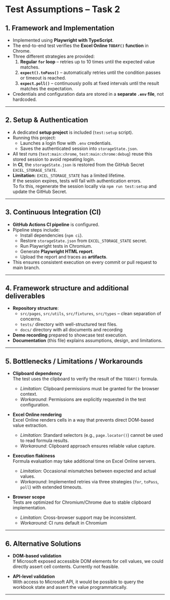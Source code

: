 # Test Assumptions – Task 2

## 1. Framework and Implementation

- Implemented using **Playwright with TypeScript**.
- The end-to-end test verifies the **Excel Online `TODAY()` function** in Chrome.
- Three different strategies are provided:
  1. **Regular `for` loop** – retries up to 10 times until the expected value matches.
  2. **`expect().toPass()`** – automatically retries until the condition passes or timeout is reached.
  3. **`expect.poll()`** – continuously polls at fixed intervals until the result matches the expectation.
- Credentials and configuration data are stored in a **separate `.env` file**, not hardcoded.

---

## 2. Setup & Authentication

- A dedicated **setup project** is included (`test:setup` script).  
- Running this project:
  - Launches a login flow with `.env` credentials.
  - Saves the authenticated session into `storageState.json`.
- All test runs (`test:main:chrome`, `test:main:chrome:debug`) reuse this stored session to avoid repeating login.  
- In **CI**, the `storageState.json` is restored from the GitHub Secret `EXCEL_STORAGE_STATE`.  
- **Limitation:** `EXCEL_STORAGE_STATE` has a limited lifetime.  
  If the session expires, tests will fail with authentication errors.  
  To fix this, regenerate the session locally via `npm run test:setup` and update the GitHub Secret.

---

## 3. Continuous Integration (CI)

- **GitHub Actions CI pipeline** is configured.
- Pipeline steps include:
  - Install dependencies (`npm ci`).
  - Restore `storageState.json` from `EXCEL_STORAGE_STATE` secret.
  - Run Playwright tests in Chromium.
  - Generate **Playwright HTML report**.
  - Upload the report and traces as **artifacts**.
- This ensures consistent execution on every commit or pull request to main branch.

---

## 4. Framework structure and additional deliverables

- **Repository structure**:
  - `src/pages`, `src/utils`, `src/fixtures`, `src/types` – clean separation of concerns.
  - `tests/` directory with well-structured test files.
  - `docs/` directory with all documents and recording
- **Demo recording** prepared to showcase test execution.
- **Documentation** (this file) explains assumptions, design, and limitations.

---

## 5. Bottlenecks / Limitations / Workarounds

- **Clipboard dependency**  
  The test uses the clipboard to verify the result of the `TODAY()` formula.
  - _Limitation_: Clipboard permissions must be granted for the browser context.
  - _Workaround_: Permissions are explicitly requested in the test configuration.

- **Excel Online rendering**  
  Excel Online renders cells in a way that prevents direct DOM-based value extraction.
  - _Limitation_: Standard selectors (e.g., `page.locator()`) cannot be used to read formula results.
  - _Workaround_: Clipboard approach ensures reliable value capture.

- **Execution flakiness**  
  Formula evaluation may take additional time on Excel Online servers.
  - _Limitation_: Occasional mismatches between expected and actual values.
  - _Workaround_: Implemented retries via three strategies (`for`, `toPass`, `poll`) with extended timeouts.

- **Browser scope**  
  Tests are optimized for Chromium/Chrome due to stable clipboard implementation.
  - _Limitation_: Cross-browser support may be inconsistent.
  - _Workaround_: CI runs default in Chromium

---

## 6. Alternative Solutions

- **DOM-based validation**  
  If Microsoft exposed accessible DOM elements for cell values, we could directly assert cell contents. Currently not feasible.

- **API-level validation**  
  With access to Microsoft API, it would be possible to query the workbook state and assert the value programmatically.

---
